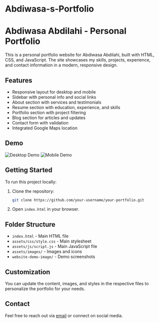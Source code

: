 # Abdiwasa-s-Portfolio
# Abdiwasa Abdilahi - Personal Portfolio

This is a personal portfolio website for Abdiwasa Abdilahi, built with HTML, CSS, and JavaScript. The site showcases my skills, projects, experience, and contact information in a modern, responsive design.

## Features

- Responsive layout for desktop and mobile
- Sidebar with personal info and social links
- About section with services and testimonials
- Resume section with education, experience, and skills
- Portfolio section with project filtering
- Blog section for articles and updates
- Contact form with validation
- Integrated Google Maps location

## Demo

![Desktop Demo](website-demo-image/desktop.png)
![Mobile Demo](website-demo-image/mobile.png)

## Getting Started

To run this project locally:

1. Clone the repository:
   ```sh
   git clone https://github.com/your-username/your-portfolio.git
   ```
2. Open `index.html` in your browser.

## Folder Structure

- `index.html` - Main HTML file
- `assets/css/style.css` - Main stylesheet
- `assets/js/script.js` - Main JavaScript file
- `assets/images/` - Images and icons
- `website-demo-image/` - Demo screenshots

## Customization

You can update the content, images, and styles in the respective files to personalize the portfolio for your needs.

## Contact

Feel free to reach out via [email](mailto:cwcc6009@gmail.com) or connect on social media.
